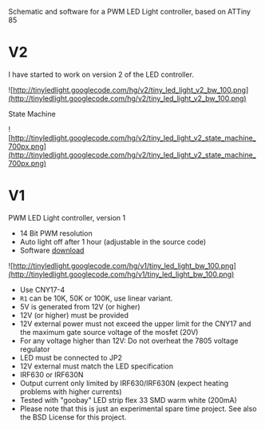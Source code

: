Schematic and software for a PWM LED Light controller, based on ATTiny 85

# V2 #

I have started to work on version 2 of the LED controller.

![http://tinyledlight.googlecode.com/hg/v2/tiny_led_light_v2_bw_100.png](http://tinyledlight.googlecode.com/hg/v2/tiny_led_light_v2_bw_100.png)

State Machine

![http://tinyledlight.googlecode.com/hg/v2/tiny_led_light_v2_state_machine_700px.png](http://tinyledlight.googlecode.com/hg/v2/tiny_led_light_v2_state_machine_700px.png)


# V1 #

PWM LED Light controller, version 1
  * 14 Bit PWM resolution
  * Auto light off after 1 hour (adjustable in the source code)
  * Software [download](http://code.google.com/p/tinyledlight/downloads/list)

![http://tinyledlight.googlecode.com/hg/v1/tiny_led_light_bw_100.png](http://tinyledlight.googlecode.com/hg/v1/tiny_led_light_bw_100.png)

  * Use CNY17-4
  * `R1` can be 10K, 50K or 100K, use linear variant.
  * 5V is generated from 12V (or higher)
  * 12V (or higher) must be provided
  * 12V external power must not exceed the upper limit for the CNY17 and the maximum gate source voltage of the mosfet (20V)
  * For any voltage higher than 12V: Do not overheat the 7805 voltage regulator
  * LED must be connected to JP2
  * 12V external must match the LED specification
  * IRF630 or IRF630N
  * Output current only limited by IRF630/IRF630N (expect heating problems with higher currents)
  * Tested with "goobay" LED strip flex 33 SMD warm white (200mA)
  * Please note that this is just an experimental spare time project. See also the BSD License for this project.
